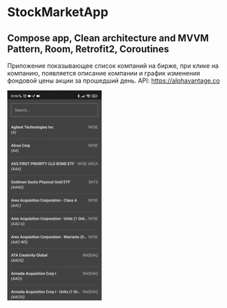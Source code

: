 # StockMarketApp
## Compose app, Clean architecture and MVVM Pattern, Room, Retrofit2, Coroutines

Приложение показывающее список компаний на бирже, при клике на компанию, появляется описание компании и график изменения фондовой цены акции за прошедший день.
API: https://alphavantage.co

![alt text](stockAppGif.gif?raw=true)
